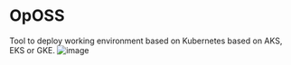 # OpOSS
Tool to deploy working environment based on Kubernetes based on AKS, EKS or GKE.
![image](https://user-images.githubusercontent.com/4614873/196166744-893f4acb-a269-4447-af5c-49bc26783be8.png)
